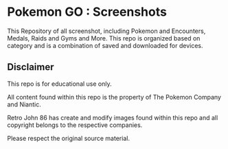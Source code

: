 # Pokemon GO : Screenshots

This Repository of all screenshot, including Pokemon and Encounters, Medals, Raids and Gyms and More. This repo is organized based on category and is a combination of saved and downloaded for devices.


## Disclaimer

This repo is for educational use only.

All content found within this repo is the property of The Pokemon Company and Niantic.

Retro John 86 has create and modify images found within this repo and all copyright belongs to the respective companies.

Please respect the original source material.
